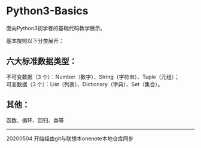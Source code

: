 # Python3-Basics
面向Python3初学者的基础代码教学展示。  

基本按照以下分类展开：  
## 六大标准数据类型：  
不可变数据（3 个）：Number（数字）、String（字符串）、Tuple（元组）；  
可变数据（3 个）：List（列表）、Dictionary（字典）、Set（集合）。

## 其他：  
函数、循环、回归、类等  

***

20200504 开始经由git与联想本onenote本地仓库同步